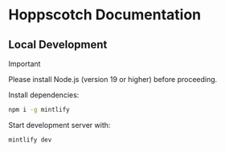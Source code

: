 # Hoppscotch Documentation

## Local Development

> [!IMPORTANT]
> Please install Node.js (version 19 or higher) before proceeding.

Install dependencies:

```bash
npm i -g mintlify
```

Start development server with:

```bash
mintlify dev
```
